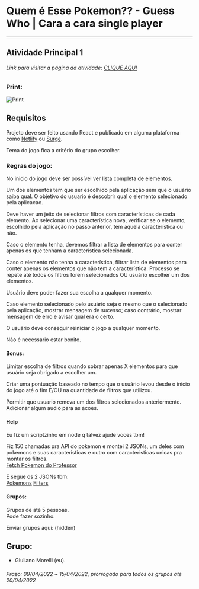 # Quem é Esse Pokemon?? - Guess Who | Cara a cara single player
  
---  
  
## Atividade Principal 1  

###### Link para visitar a página da atividade: [CLIQUE AQUI](https://giunossauro.github.io/iFood_Lets-Code_Sala-842/)

### Print:

![Print]()

## Requisitos

Projeto deve ser feito usando React e publicado em alguma plataforma como [Netlify](https://www.netlify.com/) ou [Surge](https://github.com/sintaxi/surge#readme).  

Tema do jogo fica a critério do grupo escolher.  

### Regras do jogo:  
 
No inicio do jogo deve ser possível ver lista completa de elementos.  

Um dos elementos tem que ser escolhido pela aplicação sem que o usuário saiba qual. O objetivo do usuario é descobrir qual o elemento selecionado pela aplicacao.  

Deve haver um jeito de selecionar filtros com características de cada elemento. Ao selecionar uma característica nova, verificar se o elemento, escolhido pela aplicação no passo anterior, tem aquela característica ou não.  

Caso o elemento tenha, devemos filtrar a lista de elementos para conter apenas os que tenham a característica selecionada.  

Caso o elemento não tenha a característica, filtrar lista de elementos para conter apenas os elementos que não tem a característica. Processo se repete até todos os filtros forem selecionados OU usuário escolher um dos elementos.  

Usuário deve poder fazer sua escolha a qualquer momento.  

Caso elemento selecionado pelo usuário seja o mesmo que o selecionado pela aplicação, mostrar mensagem de sucesso; caso contrário, mostrar mensagem de erro e avisar qual era o certo.  

O usuário deve conseguir reiniciar o jogo a qualquer momento.  

Não é necessario estar bonito.  

#### Bonus:  

Limitar escolha de filtros quando sobrar apenas X elementos para que usuário seja obrigado a escolher um.  

Criar uma pontuação baseado no tempo que o usuário levou desde o inicio do jogo até o fim E/OU na quantidade de filtros que utilizou.  

Permitir que usuario remova um dos filtros selecionados anteriormente.
Adicionar algum audio para as acoes.  

#### Help

Eu fiz um scriptzinho em node q talvez ajude voces tbm!  

Fiz 150 chamadas pra API do pokemon e montei 2 JSONs, um deles com pokemons e suas caracteristicas e outro com caracteristicas unicas pra montar os filtros.  
[Fetch Pokemon do Professor](./fetch-pkm-do-professor/)

E segue os 2 JSONs tbm:  
[Pokemons](./fetch-pkm-do-professor/pokemons.json)
[Filters](./fetch-pkm-do-professor/filters.json)

#### Grupos:  
Grupos de até 5 pessoas.  
Pode fazer sozinho.  

Enviar grupos aqui:
(hidden)  
  
## Grupo:  
- Giuliano Morelli (eu).  

###### Prazo: 09/04/2022 ~ 15/04/2022, prorrogado para todos os grupos até 20/04/2022  
